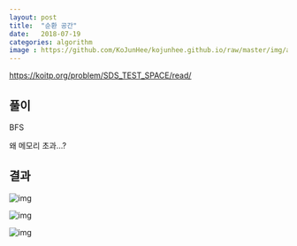 ```yaml
---
layout: post
title:  "순환 공간"
date:   2018-07-19
categories: algorithm
image : https://github.com/KoJunHee/kojunhee.github.io/raw/master/img/algorithm.png
---
```


<https://koitp.org/problem/SDS_TEST_SPACE/read/>

## 풀이

BFS

왜 메모리 초과...?

## 결과

![img](https://github.com/KoJunHee/kojunhee.github.io/raw/master/img/sdssp01.png)

![img](https://github.com/KoJunHee/kojunhee.github.io/raw/master/img/sdssp02.png)

![img](https://github.com/KoJunHee/kojunhee.github.io/raw/master/img/sdssp03.png)

